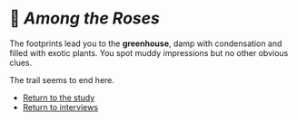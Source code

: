 # 🌿 *Among the Roses*

The footprints lead you to the **greenhouse**, damp with condensation and filled with exotic plants. You spot muddy impressions but no other obvious clues. 

The trail seems to end here.


* [Return to the study](./scene-study.md)
* [Return to interviews](./scene-interviews.md)